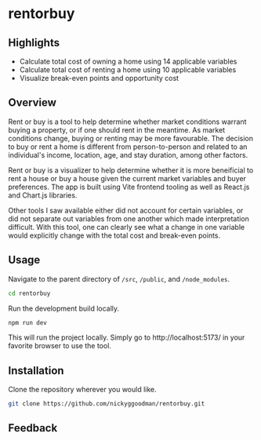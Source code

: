 # rentorbuy

## Highlights
* Calculate total cost of owning a home using 14 applicable variables
* Calculate total cost of renting a home using 10 applicable variables
* Visualize break-even points and opportunity cost 

## Overview
Rent or buy is a tool to help determine whether market conditions warrant buying a property, 
or if one should rent in the meantime. 
As market conditions change, buying or renting may be more favourable. 
The decision to buy or rent a home is different from person-to-person and related 
to an individual's income, location, age, and stay duration, among other factors. 

Rent or buy is a visualizer to help determine whether it is more
beneificial to rent a house or buy a house given the current market variables
and buyer preferences. The app is built using Vite frontend tooling as well as 
React.js and Chart.js libraries. 

Other tools I saw available either did not account for certain
variables, or did not separate out variables from one another which
made interpretation difficult. With this tool, one can clearly see what a change
in one variable would explicitly change with the total cost and break-even points.

## Usage
Navigate to the parent directory of ```/src```, ```/public```, and ```/node_modules```.
```bash
cd rentorbuy
```
Run the development build locally.
```bash
npm run dev
```
This will run the project locally. Simply go to http://localhost:5173/ in your
favorite browser to use the tool.

## Installation
Clone the repository wherever you would like.
```bash
git clone https://github.com/nickyggoodman/rentorbuy.git
```

## Feedback
